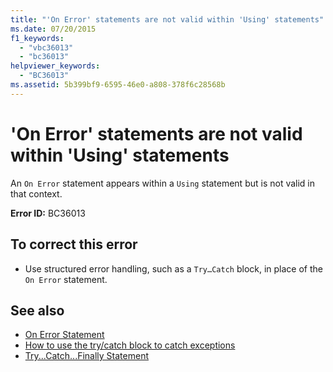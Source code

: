 ```yaml
---
title: "'On Error' statements are not valid within 'Using' statements"
ms.date: 07/20/2015
f1_keywords: 
  - "vbc36013"
  - "bc36013"
helpviewer_keywords: 
  - "BC36013"
ms.assetid: 5b399bf9-6595-46e0-a808-378f6c28568b
---
```

# 'On Error' statements are not valid within 'Using' statements
An `On Error` statement appears within a `Using` statement but is not valid in that context.  
  
 **Error ID:** BC36013  
  
## To correct this error  
  
- Use structured error handling, such as a `Try…Catch` block, in place of the `On Error` statement.  
  
## See also

- [On Error Statement](../language-reference/statements/on-error-statement.md)
- [How to use the try/catch block to catch exceptions](../../standard/exceptions/how-to-use-the-try-catch-block-to-catch-exceptions.md)
- [Try...Catch...Finally Statement](../language-reference/statements/try-catch-finally-statement.md)
